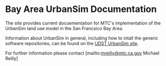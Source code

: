 # Bay Area UrbanSim Documentation

The site provides current docuementation for MTC's implementation of the UrbanSim land use model in the San Francsico Bay Area.

Information about UrbanSim in general, including how to intall the generic software repositories, can be found on the [UDST UrbanSim site](https://udst.github.io/urbansim/index.html).

For further information please contact [mailto:mreilly@mtc.ca.gov Michael Reilly]